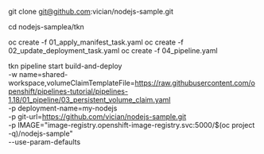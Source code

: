 git clone git@github.com:vician/nodejs-sample.git

cd nodejs-samplea/tkn

oc create -f 01_apply_manifest_task.yaml
oc create -f 02_update_deployment_task.yaml
oc create -f 04_pipeline.yaml


tkn pipeline start build-and-deploy \
    -w name=shared-workspace,volumeClaimTemplateFile=https://raw.githubusercontent.com/openshift/pipelines-tutorial/pipelines-1.18/01_pipeline/03_persistent_volume_claim.yaml \
    -p deployment-name=my-nodejs \
    -p git-url=https://github.com/vician/nodejs-sample.git \
    -p IMAGE="image-registry.openshift-image-registry.svc:5000/$(oc project -q)/nodejs-sample" \
    --use-param-defaults
